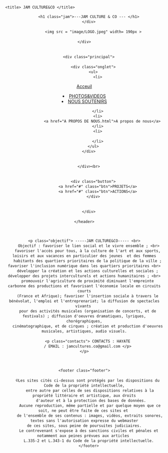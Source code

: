 <!DOCTYPE html>
<html lang="fr">
<head>
    <meta charset="UTF-8">
    <meta http-equiv="X-UA-Compatible" content="IE=edge">
    <meta name="viewport" content="width=device-width, initial-scale=1.0">
    <link rel="stylesheet" href="style.css">
    <script src="slider.js"></script>

    <title> JAM CULTURE&CO </title>
</head>
<body class="img" >
    <header>
        <div class="titre">

        <h1 class="jam">---JAM CULTURE & CO --- </h1>
        </div>
       
            <img src = "image/LOGO.jpeg" width= 190px >

    </div>

    
        <div class="principal">
          
            <div class="onglet">
            <ul>
                <li>
 <a href="file:///C:/Users/masal/OneDrive/Bureau/code/JAM%20CULTURE&CO/JAM%20CULTURE&CO.html">Acceuil</a>
                </li>
                <li>
 <a href="file:///C:/Users/masal/OneDrive/Bureau/code/JAM%20CULTURE&CO/PHOTOS%20&%20VIDEOS.html">PHOTOS&VIDEOS</a>
                </li>
                <li>
                    <a href="#">NOUS SOUTENIRS</a>
                
                </li>
                <li>
                    <a href="A PROPOS DE NOUS.html">A propos de nous</a>
                </li>
                <li>
                    
                </li>
            </ul>
        </div>
       
      
        </div><br>
       
            
            <div class="button">
                <a href="#" class="btn">PROJETS</a>
                <a href="#" class="btn">ACTIONS</a>
            </div>
           
           
        </div>
        
    </header>

    
    
</br>
<div>
    
    <p class="objectif"> -----JAM CULTURE&CO----- <br>
        Objectif : favoriser le lien social et le vivre ensemble ; <br>
       favoriser l'accès pour tous, à la culture de l'art et aux sports, loisirs et aux vacances en particulier des jeunes  et des femmes
       habitants des quartiers prioritaires de la politique de la ville ; favoriser l'inclusion numérique dans les quartiers prioritaires <br>
       développer la création et les actions culturelles et sociales ; développer des projets interculturels et actions humanitaires ; <br>
       promouvoir l'agriculture de proximité diminuant l'empreinte carbonne des productions et favorisant l'économie locale en circuits courts
       (France et Afrique); favoriser l'insertion sociale à travers le bénévolat, l'emploi et l'entreprenariat; la diffusion de spectacles vivants 
       pour des activités musicales (organisation de concerts, et de festivals) ; diffusion d'oeuvres dramatiques, lyriques, chorégraphiques,
       cinématographique, et de cirques ; création et production d'oeuvres musicales, artistiques, audio visuels.
         
       <p class="contacts"> CONTACTS : HAYATE
        / EMAIL : jamcultures.co@gmail.com </p> 
    </p>
         
         
</div>
</body><br>



    <footer class="footer">
       
       ©Les sites cités ci-dessus sont protégés par les dispositions du Code de la propriété intellectuelle,
         entre autre par celles de ses dispositions relatives à la propriété littéraire et artistique, aux droits
          d'auteur et à la protection des bases de données.
         Aucune reproduction, même partielle et par quelque moyen que ce soit, ne peut être faite de ces sites et 
         de l'ensemble de ses contenus : images, vidéos, extraits sonores, textes sans l'autorisation expresse du webmaster
          de ces sites, sous peine de poursuites judiciaires.      
        Le contrevenant s'expose à des sanctions civiles et pénales et notamment aux peines prévues aux articles 
        L.335-2 et L.343-1 du Code de la propriété intellectuelle.
        </footer>
</section>


</html>

